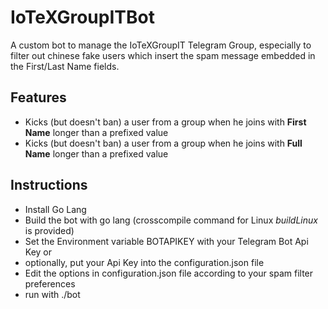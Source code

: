 # IoTeXGroupITBot
A custom bot to manage the IoTeXGroupIT Telegram Group, especially to filter out chinese fake users which insert the spam message embedded in the First/Last Name fields.

## Features
- Kicks (but doesn't ban) a user from a group when he joins with **First Name** longer than a prefixed value
- Kicks (but doesn't ban) a user from a group when he joins with **Full Name** longer than a prefixed value

## Instructions
- Install Go Lang
- Build the bot with go lang (crosscompile command for Linux *buildLinux* is provided)
- Set the Environment variable BOTAPIKEY with your Telegram Bot Api Key or
- optionally, put your Api Key into the configuration.json file
- Edit the options in configuration.json file according to your spam filter preferences
- run with ./bot

